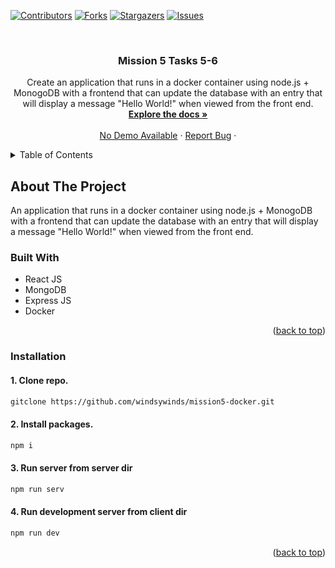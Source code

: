<a name="readme-top"></a>

[![Contributors][contributors-shield]][contributors-url]
[![Forks][forks-shield]][forks-url]
[![Stargazers][stars-shield]][stars-url]
[![Issues][issues-shield]][issues-url]

<br />
<div align="center">

<h3 align="center">Mission 5 Tasks 5-6</h3>

  <p align="center">
    Create an application that runs in a docker container using node.js + MonogoDB with a frontend that can update the database with an entry that will display a message "Hello World!" when viewed from the front end.
    <br />
    <a href="https://github.com/windsywinds/mission5-docker/"><strong>Explore the docs »</strong></a>
    <br />
    <br />
    <a href="#">No Demo Available</a>
    ·
    <a href="https://github.com/windsywinds/mission5-docker/issues">Report Bug</a>
    ·
    
</div>

<!-- TABLE OF CONTENTS -->
<details>
  <summary>Table of Contents</summary>
  <ol>
    <li>
      <a href="#about-the-project">About The Project</a>
      <ul>
        <li><a href="#built-with">Built With</a></li>
      </ul>
    </li>
    <li>
      <a href="#getting-started">Getting Started</a>
      <ul>
        <li><a href="#installation">Installation</a></li>
      </ul>
    </li>
  </ol>
</details>

<!-- ABOUT THE PROJECT -->

## About The Project

An application that runs in a docker container using node.js + MonogoDB with a frontend that can update the database with an entry that will display a message "Hello World!" when viewed from the front end.

### Built With

- React JS
- MongoDB
- Express JS
- Docker

<p align="right">(<a href="#readme-top">back to top</a>)</p>

### Installation

<h4>1. Clone repo.</h4>

```sh
gitclone https://github.com/windsywinds/mission5-docker.git
```

<h4>2. Install packages.</h4>

```sh
npm i
```

<h4>3. Run server from server dir</h4>

```sh
npm run serv
```

<h4>4. Run development server from client dir</h4>

```sh
npm run dev
```

<p align="right">(<a href="#readme-top">back to top</a>)</p>

<!-- MARKDOWN LINKS & IMAGES -->
<!-- https://www.markdownguide.org/basic-syntax/#reference-style-links -->
[product-screenshot]: https://github.com/windsywinds/mission5-docker/blob/main/src/assets/screenshot.jpg
[vite-url]: https://vitejs.dev/
[contributors-shield]: https://img.shields.io/github/contributors/windsywinds/mission5-docker.svg?style=for-the-badge
[contributors-url]: https://github.com/windsywinds/mission5-docker/graphs/contributors
[forks-shield]: https://img.shields.io/github/forks/windsywinds/mission5-docker.svg?style=for-the-badge
[forks-url]: https://github.com/windsywinds/mission5-docker/network/members
[stars-shield]: https://img.shields.io/github/stars/windsywinds/mission5-docker.svg?style=for-the-badge
[stars-url]: https://github.com/windsywinds/mission5-docker/stargazers
[issues-shield]: https://img.shields.io/github/issues/windsywinds/mission5-docker.svg?style=for-the-badge
[issues-url]: https://github.com/windsywinds/mission5-docker/issues
[license-shield]: https://img.shields.io/github/license/windsywinds/mission5-docker.svg?style=for-the-badge
[license-url]: https://github.com/windsywinds/mission5-docker/blob/master/LICENSE.txt
[linkedin-shield]: https://img.shields.io/badge/-LinkedIn-black.svg?style=for-the-badge&logo=linkedin&colorB=555
[linkedin-url]: https://www.linkedin.com/in/windsor-sam/
[Next.js]: https://img.shields.io/badge/next.js-000000?style=for-the-badge&logo=nextdotjs&logoColor=white
[Next-url]: https://nextjs.org/
[React.js]: https://img.shields.io/badge/React-20232A?style=for-the-badge&logo=react&logoColor=61DAFB
[React-url]: https://reactjs.org/
[Tailwindcss-url]: https://tailwindcss.com
[Vue.js]: https://img.shields.io/badge/Vue.js-35495E?style=for-the-badge&logo=vuedotjs&logoColor=4FC08D
[Vue-url]: https://vuejs.org/
[Angular.io]: https://img.shields.io/badge/Angular-DD0031?style=for-the-badge&logo=angular&logoColor=white
[Angular-url]: https://angular.io/
[Svelte.dev]: https://img.shields.io/badge/Svelte-4A4A55?style=for-the-badge&logo=svelte&logoColor=FF3E00
[Svelte-url]: https://svelte.dev/
[Laravel.com]: https://img.shields.io/badge/Laravel-FF2D20?style=for-the-badge&logo=laravel&logoColor=white
[Laravel-url]: https://laravel.com
[Bootstrap.com]: https://img.shields.io/badge/Bootstrap-563D7C?style=for-the-badge&logo=bootstrap&logoColor=white
[Bootstrap-url]: https://getbootstrap.com
[JQuery.com]: https://img.shields.io/badge/jQuery-0769AD?style=for-the-badge&logo=jquery&logoColor=white
[JQuery-url]: https://jquery.com